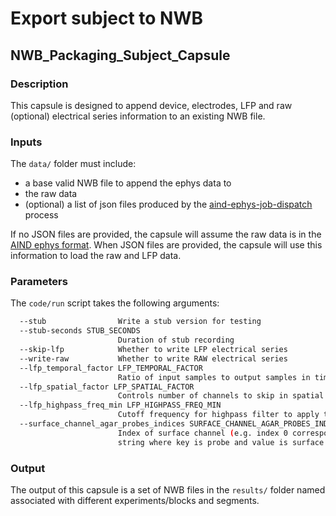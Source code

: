 # Export subject to NWB
## NWB_Packaging_Subject_Capsule


### Description

This capsule is designed to append device, electrodes, LFP and raw (optional) electrical series information to an existing NWB file.


### Inputs

The `data/` folder must include:

- a base valid NWB file to append the ephys data to
- the raw data
- (optional) a list of json files produced by the [aind-ephys-job-dispatch]() process

If no JSON files are provided, the capsule will assume the raw data is in the [AIND
ephys format](https://github.com/AllenNeuralDynamics/aind-physio-arch/blob/main/doc/file_formats/ephys.md). When JSON files are provided, the capsule will use this information 
to load the raw and LFP data.

### Parameters

The `code/run` script takes the following arguments:

```bash
  --stub                Write a stub version for testing
  --stub-seconds STUB_SECONDS
                        Duration of stub recording
  --skip-lfp            Whether to write LFP electrical series
  --write-raw           Whether to write RAW electrical series
  --lfp_temporal_factor LFP_TEMPORAL_FACTOR
                        Ratio of input samples to output samples in time. Use 0 or 1 to keep all samples. Default is 2.
  --lfp_spatial_factor LFP_SPATIAL_FACTOR
                        Controls number of channels to skip in spatial subsampling. Use 0 or 1 to keep all channels. Default is 4.
  --lfp_highpass_freq_min LFP_HIGHPASS_FREQ_MIN
                        Cutoff frequency for highpass filter to apply to the LFP recorsings. Default is 0.1 Hz. Use 0 to skip filtering.
  --surface_channel_agar_probes_indices SURFACE_CHANNEL_AGAR_PROBES_INDICES
                        Index of surface channel (e.g. index 0 corresponds to channel 1) of probe for common median referencing for probes in agar. Pass in as JSON
                        string where key is probe and value is surface channel (e.g. "{'ProbeA': 350, 'ProbeB': 360}")
```

### Output

The output of this capsule is a set of NWB files in the `results/` folder named associated with different experiments/blocks and segments.

